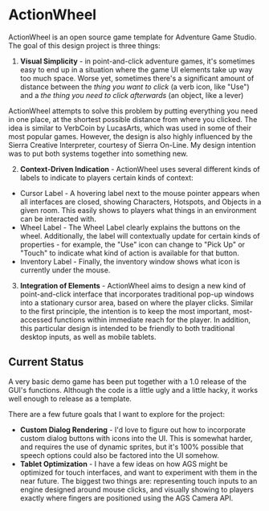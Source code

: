 # ActionWheel
ActionWheel is an open source game template for Adventure Game Studio. The goal
of this design project is three things:

1. **Visual Simplicity** - in point-and-click adventure games, it's sometimes easy
to end up in a situation where the game UI elements take up way too much space.
Worse yet, sometimes there's a significant amount of distance between the
 _thing you want to click_ (a verb icon, like "Use") and a _the thing you need to
 click afterwards_ (an object, like a lever)

 ActionWheel attempts to solve this problem by putting everything you need in
 one place, at the shortest possible distance from where you clicked. The idea
 is similar to VerbCoin by LucasArts, which was used in some of their most
 popular games. However, the design is also highly influenced by the Sierra
 Creative Interpreter, courtesy of Sierra On-Line. My design intention was to
 put both systems together into something new.

 2. **Context-Driven Indication** - ActionWheel uses several different kinds of
 labels to indicate to players certain kinds of context:

 * Cursor Label - A hovering label next to the mouse pointer appears when
 all interfaces are closed, showing Characters, Hotspots, and Objects in a given
 room. This easily shows to players what things in an environment can be
 interacted with.
 * Wheel Label - The Wheel Label clearly explains the buttons on the wheel.
 Additionally, the label will contextually update for certain kinds of
 properties - for example, the "Use" icon can change to "Pick Up" or "Touch" to
 indicate what kind of action is available for that button.
 * Inventory Label - Finally, the inventory window shows what icon is currently
 under the mouse.

 3. **Integration of Elements** - ActionWheel aims to design a new kind of
 point-and-click interface that incorporates traditional pop-up windows into
 a stationary cursor area, based on where the player clicks. Similar to the first
 principle, the intention is to keep the most important, most-accessed functions
 within immediate reach for the player. In addition, this particular design is
 intended to be friendly to both traditional desktop inputs, as well as mobile
 tablets.

 ## Current Status
 A very basic demo game has been put together with a 1.0 release of the GUI's
 functions. Although the code is a little ugly and a little hacky, it works well
 enough to release as a template.

 There are a few future goals that I want to explore for the project:
 * **Custom Dialog Rendering** - I'd love to figure out how to incorporate
 custom dialog buttons with icons into the UI. This is somewhat harder, and
 requires the use of dynamic sprites, but it's 100% possible that speech options
 could also be factored into the UI somehow.
 * **Tablet Optimization** - I have a few ideas on how AGS might be optimized
 for touch interfaces, and want to experiment with them in the near future. The
 biggest two things are: representing touch inputs to an engine designed around
 mouse clicks, and visually showing to players exactly where fingers are positioned
 using the AGS Camera API.
